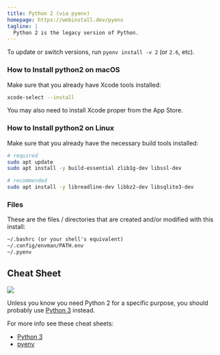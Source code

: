 ```yaml
---
title: Python 2 (via pyenv)
homepage: https://webinstall.dev/pyenv
tagline: |
  Python 2 is the legacy version of Python.
---
```


To update or switch versions, run `pyenv install -v 2` (or `2.6`, etc).

### How to Install python2 on macOS

Make sure that you already have Xcode tools installed:

```sh
xcode-select --install
```

You may also need to install Xcode proper from the App Store.

### How to Install python2 on Linux

Make sure that you already have the necessary build tools installed:

```sh
# required
sudo apt update
sudo apt install -y build-essential zlib1g-dev libssl-dev

# recommended
sudo apt install -y libreadline-dev libbz2-dev libsqlite3-dev
```

### Files

These are the files / directories that are created and/or modified with this
install:

```txt
~/.bashrc (or your shell's equivalent)
~/.config/envman/PATH.env
~/.pyenv
```

## Cheat Sheet

![](https://github.com/ewjoachim/zen-of-python/raw/master/zen_web.png)

Unless you know you need Python 2 for a specific purpose, you should probably
use [Python 3](/python) instead.

For more info see these cheat sheets:

- [Python 3](/python)
- [pyenv](/pyenv)
